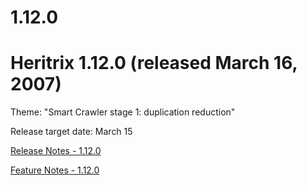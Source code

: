 # 1.12.0

# Heritrix 1.12.0 (released March 16, 2007)

Theme: "Smart Crawler stage 1: duplication reduction"

Release target date: March 15

[Release Notes - 1.12.0](Release%20Notes%20-%201.12.0)

[Feature Notes - 1.12.0](Feature%20Notes%20-%201.12.0)
